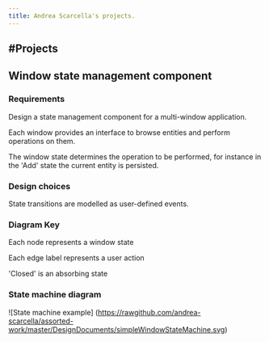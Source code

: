 ```yaml
---
title: Andrea Scarcella's projects.
---
```


#Projects
------------
## Window state management component

### Requirements
Design a state management component for a multi-window application.

Each window provides an interface to browse entities and perform operations on them.

The window state determines the operation to be performed, for instance in the 'Add' state the current entity is persisted.

### Design choices
State transitions are modelled as user-defined events.

### Diagram Key
Each node represents a window state

Each edge label represents a user action

'Closed' is an absorbing state

### State machine diagram
![State machine example] (https://rawgithub.com/andrea-scarcella/assorted-work/master/DesignDocuments/simpleWindowStateMachine.svg)
